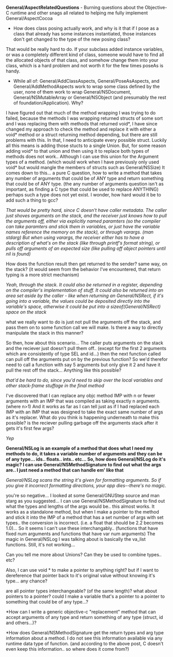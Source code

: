 **General/AspectRelatedQuestions** - Burning questions about the Objective-C runtime and other snags all related to helping me fully implement General/AspectCocoa

* How does class posing actually work, and why is it that if I pose as a class that already has some instances instantiated, those instances don't get changed to the type of the new posing class?  

That would be really hard to do.  If your subclass added instance variables, or was a completely different kind of class, someone would have to find all the allocated objects of that class, and somehow change them into your class, which is a hard problem and not worth it for the few times poseAs is handy.

* While all of: General/AddClassAspects, General/PoseAsAspects, and General/AddMethodAspects work to wrap some class defined by the user, none of them work to wrap General/NSDocument, General/NSMutableArray or General/NSObject (and presumably the rest of foundation/Application). Why?

I have figured out that much of the method wrapping I was trying to do failed, because the methods I was wrapping returned structs of some sort and I was replacing them with methods that returned void*, I have since changed my approach to check the method and replace it with either a void* method or a struct returning method depending, but there are still problems with this.  In that, I need to anticipate every possible struct. Luckily all this means is adding those stucts to a single Union.  But, for some reason adding void* to that union and then using it to replace both types of methods does not work..  Although I can use this union for the Argument types of a method. (which would work when I have previously only used void* but would mangle the members of structs such as General/NSSize)  It comes down to this... a pure C question, how to write a method that takes any number of arguments that could be of ANY type and return something that could be of ANY type.  (the any number of arguments question isn't as important, as finding a C type that could be used to replace ANYTHING) perhaps such a type does not yet exist.  I wonder, how hard would it be to add such a thing to gcc?

*That would be pretty hard, since C doesn't have caller metadata.  The caller just shoves arguments on the stack, and the receiver just knows how to pull the arguments off, either via explicitly named paramters (so the compiler can take paramters and stick them in variables, or just have the variable names reference the memory on the stack), or through varargs. (man stdarg)  But when using varargs, the receiver either has to have a description of what's on the stack (like through printf's format string), or pulls off arguments of an expected size (like pulling off object pointers until nil is found)*

How does the function result then get returned to the sender?  same way, on the stack? (it would seem from the behavior I've encountered, that return typing is a more strict mechanism)

*Yeah, through the stack.  It could also be returned in a register, depending on the compiler's implementation of stuff.  It could also be returned into an area set aside by the caller - like when returning an General/NSRect, if it's going into a variable, the values could be deposited directly into the variable's space, otherwise it could be put into a sizeof(General/NSRect) space on the stack*

what we really want to do is just not pull the arguments off the stack, and pass them on to some function call we will make. Is there a way to directly manipulate the stack in this manner?

So then, how about this scenario...  The caller puts arguments on the stack and the reciever just doesn't pull them off.. (except for the first 2 arguments which are consistently of type SEL and id...)  then the next function called can pull off the arguments put on by the previous function?  So we'd therefor need to call a function with say 5 arguments but only give it 2 and have it pull the rest off the stack...  Anything like this possible?

*that'd be hard to do, since you'd need to skip over the local variables and other stack-frame stuffage in the final method*

I've discovered that I can replace any objc method IMP with n or fewer arguments with an IMP that was compiled as taking exactly n arguments.(where n>1) And it works as far as I can tell just as if I had replaced each IMP with an IMP that was designed to take the exact same number of args as it's replacer.  What do you think is happening underneath to make this possible?  is the reciever pulling garbage off the arguments stack after it gets it's first few args?

*Yep*

**General/NSLog is an example of a method that does what I need my methods to do, it takes a variable number of arguments and they can be of any type... ids.. floats.. ints.. etc... So, how does General/NSLog do it's magic? I can use General/NSMethodSignature to find out what the args are.. I just need a method that can handle em' like that**

*General/NSLog scans the string it's given for formatting arguments. So if you give it incorrect formatting directions, your app dies--there's no magic.*

you're so negative... I looked at some General/GNUStep source and man starg as you suggested... I can use General/NSMethodSignature to find out what the types and lengths of the args would be.. this almost works.  It works as a standalone method, but when I make a pointer to the method and stick it into the IMP of a method that has a set number of args with set types.. the conversion is incorrect. (i.e. a float that should be 2.2 becomes 1.0)...  So it seems I can't use these interchangably.. (functions that have fixed num arguments and functions that have var num arguments)  The magic in General/NSLog I was talking about is basically the va_list functions.  Still, it's not working... 

Can you tell me more about Unions? Can they be used to combine types.. etc?

Also, I can use void * to make a pointer to anything right? but if I want to dereference that pointer back to it's original value without knowing it's type... any chance?

are all pointer types interchangeable? (of the same length)? what about pointers to a pointer?  could I make a variable that's a pointer to a pointer to something that could be of any type...?

*How can I write a generic objective-c "replacement" method that can accept arguments of any type and return something of any type (struct, id and others...)? 

*How does General/NSMethodSignature get the return types and arg type information about a method.  I do not see this information available via any runtime data type of function. (and according to the above post, C doesn't even keep this information.. so where does it come from?)